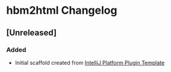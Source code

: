 <!-- Keep a Changelog guide -> https://keepachangelog.com -->

# hbm2html Changelog

## [Unreleased]
### Added
- Initial scaffold created from [IntelliJ Platform Plugin Template](https://github.com/JetBrains/intellij-platform-plugin-template)
